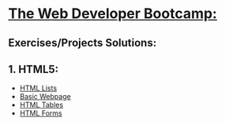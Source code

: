 # [The Web Developer Bootcamp: ](https://www.udemy.com/course/the-web-developer-bootcamp/)

Exercises/Projects Solutions:
---

## 1. HTML5:
* [HTML Lists](https://balakrishnaidu.github.io/Web-Develpment-Bootcamp/HTML5/HTML-lists.html)
* [Basic Webpage](https://balakrishnaidu.github.io/Web-Develpment-Bootcamp/HTML5/rusty.html)
* [HTML Tables](https://balakrishnaidu.github.io/Web-Develpment-Bootcamp/HTML5/pokemon.html)
* [HTML Forms](https://balakrishnaidu.github.io/Web-Develpment-Bootcamp/HTML5/forms-exercise.html)
	

